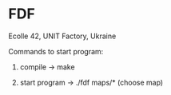 # FDF
Ecolle 42, UNIT Factory, Ukraine

Commands to start program:

1) compile       ->  make

2) start program -> ./fdf maps/* (choose map)
